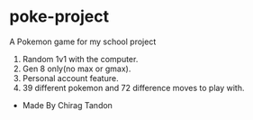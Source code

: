 # poke-project
A Pokemon game for my school project
1) Random 1v1 with the computer.
2) Gen 8 only(no max or gmax).
3) Personal account feature.
4) 39 different pokemon and 72 difference moves to play with.
- Made By Chirag Tandon
